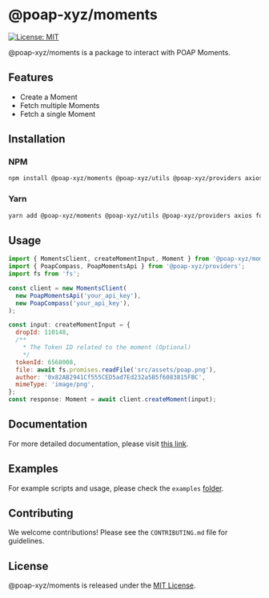 # @poap-xyz/moments

[![License: MIT](https://img.shields.io/badge/License-MIT-green.svg)](https://opensource.org/licenses/MIT)

@poap-xyz/moments is a package to interact with POAP Moments.

## Features

- Create a Moment
- Fetch multiple Moments
- Fetch a single Moment

## Installation

### NPM
```bash
npm install @poap-xyz/moments @poap-xyz/utils @poap-xyz/providers axios form-data
```

### Yarn
```bash
yarn add @poap-xyz/moments @poap-xyz/utils @poap-xyz/providers axios form-data
```

## Usage

```javascript
import { MomentsClient, createMomentInput, Moment } from '@poap-xyz/moments';
import { PoapCompass, PoapMomentsApi } from '@poap-xyz/providers';
import fs from 'fs';

const client = new MomentsClient(
  new PoapMomentsApi('your_api_key'),
  new PoapCompass('your_api_key'),
);

const input: createMomentInput = {
  dropId: 110148,
  /**
    * The Token ID related to the moment (Optional)
    */
  tokenId: 6568008,
  file: await fs.promises.readFile('src/assets/poap.png'),
  author: '0x82AB2941Cf555CED5ad7Ed232a5B5f6083815FBC',
  mimeType: 'image/png',
};
const response: Moment = await client.createMoment(input);
```

## Documentation

For more detailed documentation, please visit [this link](https://documentation.poap.tech/docs).

## Examples

For example scripts and usage, please check the `examples` [folder](https://github.com/poap-xyz/poap.js/tree/main/examples).

## Contributing

We welcome contributions! Please see the `CONTRIBUTING.md` file for guidelines.

## License

@poap-xyz/moments is released under the [MIT License](https://opensource.org/licenses/MIT).
